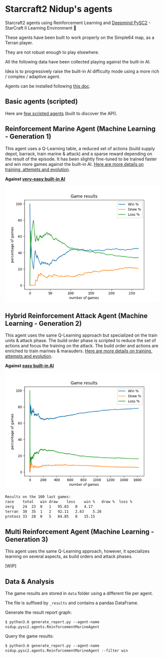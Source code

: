 Starcraft2 Nidup's agents
=========================

Starcraft2 agents using Reinforcement Learning and [Deepmind PySC2](https://github.com/deepmind/pysc2) - StarCraft II Learning Environment 🤖

These agents have been built to work properly on the Simple64 map, as a Terran player.

They are not robust enough to play elsewhere.

All the following data have been collected playing against the built-in AI.

Idea is to progressively raise the built-in AI difficulty mode using a more rich / complex / adaptive agent.

Agents can be installed following [this doc](doc/install.md).

Basic agents (scripted)
-----------------------

Here are [few scripted agents](doc/scripted_agents.md) (built to discover the API).

Reinforcement Marine Agent (Machine Learning - Generation 1)
------------------------------------------------------------

This agent uses a Q-Learning table, a reduced set of actions (build supply depot, barrack, train marine & attack) and a sparse reward depending on the result of the episode.
It has been slightly fine-tuned to be trained faster and win more games against the built-in AI.
[Here are more details on training, attempts and evolution](doc/reinforcement_marine_agent.md).

**Against [very-easy built-in AI](https://github.com/deepmind/pysc2/blob/master/pysc2/env/sc2_env.py#L51)**

![Image of ReinforcementMarineAgent 3](doc/ReinforcementMarineAgent/enemyb1.png)

Hybrid Reinforcement Attack Agent (Machine Learning - Generation 2)
-------------------------------------------------------------------

This agent uses the same Q-Learning approach but specialized on the train units & attack phase.
The build order phase is scripted to reduce the set of actions and focus the training on the attack.
The build order and actions are enriched to train marines & marauders.
[Here are more details on training, attempts and evolution](doc/reinforcement_attack_agent.md).

**Against [easy built-in AI](https://github.com/deepmind/pysc2/blob/master/pysc2/env/sc2_env.py#L51)**

![Image of HybridAttackReinforcementAgent 20](doc/HybridAttackReinforcementAgent/3_rax_rush-easy6.png)

```
Results on the 100 last games:
race	total	win	draw	loss	win %	draw %	loss %
zerg	24	23	0	1	95.83	0	4.17
terran	38	35	1	2	92.11	2.63	5.26
protoss	33	28	0	5	84.85	0	15.15
```

Multi Reinforcement Agent (Machine Learning - Generation 3)
-----------------------------------------------------------

This agent uses the same Q-Learning approach, however, it specializes learning on several aspects, as build orders and attack phases.

[WIP]


Data & Analysis
---------------

The game results are stored in `data` folder using a different file per agent.

The file is suffixed by `_results` and contains a pandas DataFrame.

Generate the result report graph:
```
$ python3.6 generate_report.py --agent-name nidup.pysc2.agents.ReinforcementMarineAgent
```

Query the game results:
```
$ python3.6 generate_report.py --agent-name nidup.pysc2.agents.ReinforcementMarineAgent --filter win
```
